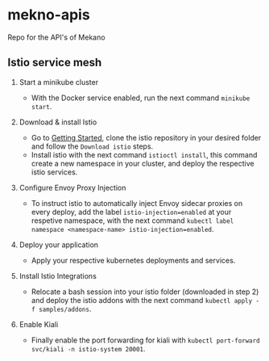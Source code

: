 # mekno-apis
Repo for the API's of Mekano


## Istio service mesh
1. Start a minikube cluster
    - With the Docker service enabled, run the next command `minikube start`.
2. Download & install Istio
    - Go to [Getting Started](https://istio.io/latest/docs/setup/getting-started/), clone the istio repository in your desired folder and follow the `Download istio` steps.
    - Install istio with the next command `istioctl install`, this command create a new namespace in your cluster, and deploy the respective istio services.

3. Configure Envoy Proxy Injection
    - To instruct istio to automatically inject Envoy sidecar proxies on every deploy, add the label `istio-injection=enabled` at your respetive namespace, with the next command `kubectl label namespace <namespace-name> istio-injection=enabled`.

4. Deploy your application
    - Apply your respective kubernetes deployments and services.

5. Install Istio Integrations
    - Relocate a bash session into your istio folder (downloaded in step 2) and deploy the istio addons with the next command `kubectl apply -f samples/addons`.

6. Enable Kiali
    - Finally enable the port forwarding for kiali with `kubectl port-forward svc/kiali -n istio-system 20001`.

